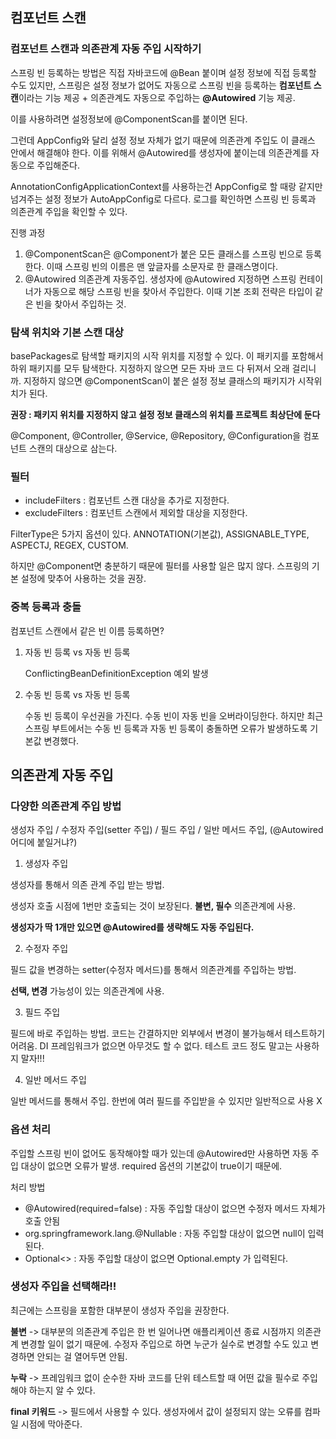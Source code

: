 ## 컴포넌트 스캔

### 컴포넌트 스캔과 의존관계 자동 주입 시작하기

스프링 빈 등록하는 방법은 직접 자바코드에 @Bean 붙이며 설정 정보에 직접 등록할 수도 있지만,  스프링은 설정 정보가 없어도 자동으로 스프링 빈을 등록하는 **컴포넌트 스캔**이라는 기능 제공 + 의존관계도 자동으로 주입하는 **@Autowired** 기능 제공.

이를 사용하려면 설정정보에 @ComponentScan를 붙이면 된다. 

그런데 AppConfig와 달리 설정 정보 자체가 없기 때문에 의존관계 주입도 이 클래스 안에서 해결해야 한다. 이를 위해서 @Autowired를 생성자에 붙이는데 의존관계를 자동으로 주입해준다. 

AnnotationConfigApplicationContext를 사용하는건 AppConfig로 할 때랑 같지만 넘겨주는 설정 정보가 AutoAppConfig로 다르다. 로그를 확인하면 스프링 빈 등록과 의존관계 주입을 확인할 수 있다.

진행 과정

1. @ComponentScan은 @Component가 붙은 모든 클래스를 스프링 빈으로 등록한다. 이때 스프링 빈의 이름은 맨 앞글자를 소문자로 한 클래스명이다. 
2. @Autowired 의존관계 자동주입. 생성자에 @Autowired 지정하면 스프링 컨테이너가 자동으로 해당 스프링 빈을 찾아서 주입한다. 이때 기본 조회 전략은 타입이 같은 빈을 찾아서 주입하는 것.

### 탐색 위치와 기본 스캔 대상

basePackages로 탐색할 패키지의 시작 위치를 지정할 수 있다. 이 패키지를 포함해서 하위 패키지를 모두 탐색한다. 지정하지 않으면 모든 자바 코드 다 뒤져서 오래 걸리니까. 지정하지 않으면 @ComponentScan이 붙은 설정 정보 클래스의 패키지가 시작위치가 된다. 

**권장 : 패키지 위치를 지정하지 않고 설정 정보 클래스의 위치를 프로젝트 최상단에 둔다**

@Component, @Controller, @Service, @Repository, @Configuration을 컴포넌트 스캔의 대상으로 삼는다. 

### 필터

- includeFilters : 컴포넌트 스캔 대상을 추가로 지정한다.
- excludeFilters : 컴포넌트 스캔에서 제외할 대상을 지정한다.

FilterType은 5가지 옵션이 있다. ANNOTATION(기본값), ASSIGNABLE_TYPE, ASPECTJ, REGEX, CUSTOM. 

하지만 @Component면 충분하기 때문에 필터를 사용할 일은 많지 않다. 스프링의 기본 설정에 맞추어 사용하는 것을 권장.

### 중복 등록과 충돌

컴포넌트 스캔에서 같은 빈 이름 등록하면?

1. 자동 빈 등록 vs 자동 빈 등록

   ConflictingBeanDefinitionException 예외 발생

2. 수동 빈 등록 vs 자동 빈 등록

   수동 빈 등록이 우선권을 가진다. 수동 빈이 자동 빈을 오버라이딩한다. 하지만 최근 스프링 부트에서는 수동 빈 등록과 자동 빈 등록이 충돌하면 오류가 발생하도록 기본값 변경했다. 

## 의존관계 자동 주입

### 다양한 의존관계 주입 방법

생성자 주입 / 수정자 주입(setter 주입) / 필드 주입 / 일반 메서드 주입, (@Autowired 어디에 붙일거냐?)

1. 생성자 주입

생성자를 통해서 의존 관계 주입 받는 방법. 

생성자 호출 시점에 1번만 호출되는 것이 보장된다.  **불변, 필수** 의존관계에 사용.

**생성자가 딱 1개만 있으면 @Autowired를 생략해도 자동 주입된다.**

2. 수정자 주입

필드 값을 변경하는 setter(수정자 메서드)를 통해서 의존관계를 주입하는 방법.

**선택, 변경** 가능성이 있는 의존관계에 사용. 

3. 필드 주입

필드에 바로 주입하는 방법. 코드는 간결하지만 외부에서 변경이 불가능해서 테스트하기 어려움. DI 프레임워크가 없으면 아무것도 할 수 없다. 테스트 코드 정도 말고는 사용하지 말자!!!

4. 일반 메서드 주입

일반 메서드를 통해서 주입.  한번에 여러 필드를 주입받을 수 있지만 일반적으로 사용 X

### 옵션 처리

주입할 스프링 빈이 없어도 동작해야할 때가 있는데 @Autowired만 사용하면 자동 주입 대상이 없으면 오류가 발생. required 옵션의 기본값이 true이기 때문에.

처리 방법

- @Autowired(required=false) : 자동 주입할 대상이 없으면 수정자 메서드 자체가 호출 안됨
- org.springframework.lang.@Nullable : 자동 주입할 대상이 없으면 null이 입력된다.
- Optional<> : 자동 주입할 대상이 없으면 Optional.empty 가 입력된다.

### 생성자 주입을 선택해라!!

최근에는 스프링을 포함한 대부분이 생성자 주입을 권장한다.

**불변** -> 대부분의 의존관계 주입은 한 번 일어나면 애플리케이션 종료 시점까지 의존관계 변경할 일이 없기 때문에. 수정자 주입으로 하면 누군가 실수로 변경할 수도 있고 변경하면 안되는 걸 열어두면 안됨. 

**누락** ->  프레임워크 없이 순수한 자바 코드를 단위 테스트할 때 어떤 값을 필수로 주입해야 하는지 알 수 있다. 

**final 키워드** -> 필드에서 사용할 수 있다. 생성자에서 값이 설정되지 않는 오류를 컴파일 시점에 막아준다. 
